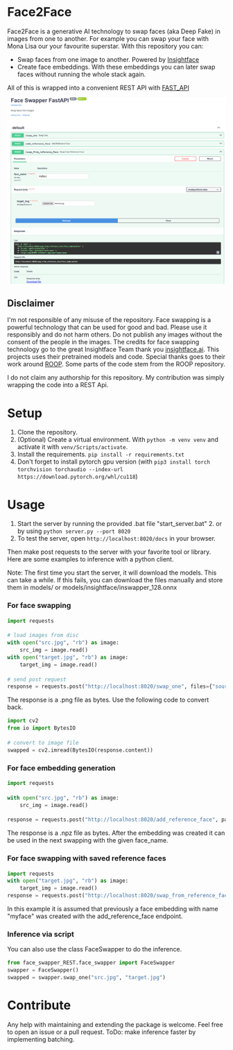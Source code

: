 # Face2Face

Face2Face is a generative AI technology to swap faces (aka Deep Fake) in images from one to another. For example you can swap your face with Mona Lisa our your favourite superstar.
With this repository you can:

- Swap faces from one image to another. Powered by [Insightface](https://github.com/deepinsight/insightface)
- Create face embeddings. With these embeddings you can later swap faces without running the whole stack again.

All of this is wrapped into a convenient REST API with [FAST_API](https://fastapi.tiangolo.com/)

![image of openapi server](example_server.PNG)

## Disclaimer

I'm not responsible of any misuse of the repository. Face swapping is a powerful technology that can be used for good and bad.
Please use it responsibly and do not harm others. Do not publish any images without the consent of the people in the images.
The credits for face swapping technology go to the great Insightface Team thank you [insightface.ai](https://insightface.ai/). 
This projects uses their pretrained models and code. Special thanks goes to their work around [ROOP](https://github.com/s0md3v/sd-webui-roop).
Some parts of the code stem from the ROOP repository.

I do not claim any authorship for this repository. My contribution was simply wrapping the code into a REST Api.

# Setup

1. Clone the repository.
2. (Optional) Create a virtual environment. With `python -m venv venv` and activate it with `venv/Scripts/activate`.
3. Install the requirements.
`pip install -r requirements.txt`
4. Don't forget to install pytorch gpu version (with `pip3 install torch torchvision torchaudio --index-url https://download.pytorch.org/whl/cu118`)

# Usage

1. Start the server by running the provided .bat file "start_server.bat" 
   2. or by using `python server.py --port 8020`
2. To test the server, open `http://localhost:8020/docs` in your browser.

Then make post requests to the server with your favorite tool or library.
Here are some examples to inference with a python client.

Note: The first time you start the server, it will download the models. This can take a while.
If this fails, you can download the files manually and store them in models/ or models/insightface/inswapper_128.onnx

### For face swapping 


```python
import requests

# load images from disc
with open("src.jpg", "rb") as image:
    src_img = image.read()
with open("target.jpg", "rb") as image:
    target_img = image.read()

# send post request
response = requests.post("http://localhost:8020/swap_one", files={"source_img": src_img, "target_img": target_img})
```
The response is a .png file as bytes.
Use the following code to convert back.
```python
import cv2
from io import BytesIO

# convert to image file
swapped = cv2.imread(BytesIO(response.content))
```

### For face embedding generation

```python
import requests

with open("src.jpg", "rb") as image:
    src_img = image.read()

response = requests.post("http://localhost:8020/add_reference_face", params={ "face_name": "myface", "save": True}, files={"source_img": src_img})
```
The response is a .npz file as bytes. 
After the embedding was created it can be used in the next swapping with the given face_name.

### For face swapping with saved reference faces

```python
import requests
with open("target.jpg", "rb") as image:
    target_img = image.read()
response = requests.post("http://localhost:8020/swap_from_reference_face", params={ "face_name" : "myface"}, files={"target_img": target_img})
```
In this example it is assumed that previously a face embedding with name "myface" was created with the add_reference_face endpoint.

### Inference via script

You can also use the class FaceSwapper to do the inference. 
```python
from face_swapper_REST.face_swapper import FaceSwapper
swapper = FaceSwapper()
swapped = swapper.swap_one("src.jpg", "target.jpg")
```


# Contribute

Any help with maintaining and extending the package is welcome. Feel free to open an issue or a pull request.
ToDo: make inference faster by implementing batching.
